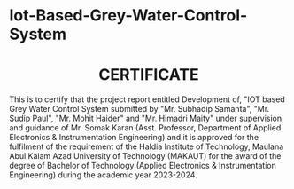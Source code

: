 # Iot-Based-Grey-Water-Control-System

# <CENTER>**CERTIFICATE**</CENTER>
This is to certify that the project report entitled Development of, "IOT based Grey Water Control System submitted by "Mr. Subhadip Samanta", "Mr. Sudip Paul", "Mr. Mohit Haider" and "Mr. Himadri Maity" under supervision and guidance of Mr. Somak Karan (Asst. Professor, Department of Applied Electronics & Instrumentation Engineering) and it is approved for the  fulfilment of the requirement of the Haldia Institute of Technology, Maulana Abul Kalam Azad University of Technology (MAKAUT) for the award of the degree of Bachelor of Technology (Applied Electronics & Instrumentation Engineering) during the academic year 2023-2024.



